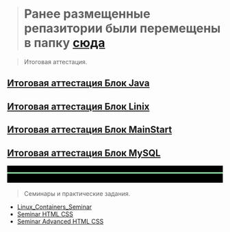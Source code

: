
> # Ранее размещенные репазитории были перемещены в папку [сюда](./Other_works_and_projects/)



> Итоговая аттестация.

[Итоговая аттестация Блок Java](./Final_control_work_on_the_java_block/)
---
[Итоговая аттестация Блок Linix](./Final_control_work_on_the_linux_block/)
---
[Итоговая аттестация Блок MainStart](./Final_control_work_on_the_main_block/)
---
[Итоговая аттестация Блок MySQL](./Final_control_work_on_the_MySQL_block/)
---
![](./The_Developer_Is_a%20Programmer_Specialization/ScreenShots/123.webp)
> Семинары и практические задания.
- [Linux_Containers_Seminar](./Linux_Containers_Seminar/)
- [Seminar HTML CSS](./Seminar%20HTML%20CSS/)
- [Seminar Advanced HTML CSS](./Seminar%20Advanced%20HTML%20CSS/)

